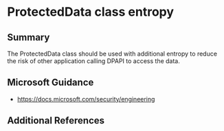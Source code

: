 # ProtectedData class entropy

## Summary

The ProtectedData class should be used with additional entropy to reduce the risk of other 
application calling DPAPI to access the data.

## Microsoft Guidance

* https://docs.microsoft.com/security/engineering

## Additional References
